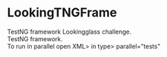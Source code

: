 # LookingTNGFrame
TestNG framework
Lookingglass challenge.  
TestNG framework.  
To run in parallel open XML> in <suite name="Suite"> type> parallel="tests"  
